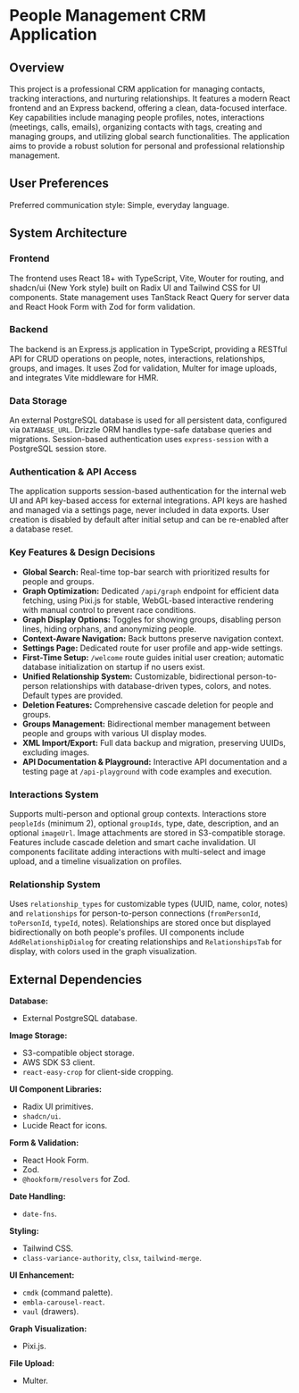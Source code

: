 # People Management CRM Application

## Overview

This project is a professional CRM application for managing contacts, tracking interactions, and nurturing relationships. It features a modern React frontend and an Express backend, offering a clean, data-focused interface. Key capabilities include managing people profiles, notes, interactions (meetings, calls, emails), organizing contacts with tags, creating and managing groups, and utilizing global search functionalities. The application aims to provide a robust solution for personal and professional relationship management.

## User Preferences

Preferred communication style: Simple, everyday language.

## System Architecture

### Frontend

The frontend uses React 18+ with TypeScript, Vite, Wouter for routing, and shadcn/ui (New York style) built on Radix UI and Tailwind CSS for UI components. State management uses TanStack React Query for server data and React Hook Form with Zod for form validation.

### Backend

The backend is an Express.js application in TypeScript, providing a RESTful API for CRUD operations on people, notes, interactions, relationships, groups, and images. It uses Zod for validation, Multer for image uploads, and integrates Vite middleware for HMR.

### Data Storage

An external PostgreSQL database is used for all persistent data, configured via `DATABASE_URL`. Drizzle ORM handles type-safe database queries and migrations. Session-based authentication uses `express-session` with a PostgreSQL session store.

### Authentication & API Access

The application supports session-based authentication for the internal web UI and API key-based access for external integrations. API keys are hashed and managed via a settings page, never included in data exports. User creation is disabled by default after initial setup and can be re-enabled after a database reset.

### Key Features & Design Decisions

-   **Global Search:** Real-time top-bar search with prioritized results for people and groups.
-   **Graph Optimization:** Dedicated `/api/graph` endpoint for efficient data fetching, using Pixi.js for stable, WebGL-based interactive rendering with manual control to prevent race conditions.
-   **Graph Display Options:** Toggles for showing groups, disabling person lines, hiding orphans, and anonymizing people.
-   **Context-Aware Navigation:** Back buttons preserve navigation context.
-   **Settings Page:** Dedicated route for user profile and app-wide settings.
-   **First-Time Setup:** `/welcome` route guides initial user creation; automatic database initialization on startup if no users exist.
-   **Unified Relationship System:** Customizable, bidirectional person-to-person relationships with database-driven types, colors, and notes. Default types are provided.
-   **Deletion Features:** Comprehensive cascade deletion for people and groups.
-   **Groups Management:** Bidirectional member management between people and groups with various UI display modes.
-   **XML Import/Export:** Full data backup and migration, preserving UUIDs, excluding images.
-   **API Documentation & Playground:** Interactive API documentation and a testing page at `/api-playground` with code examples and execution.

### Interactions System

Supports multi-person and optional group contexts. Interactions store `peopleIds` (minimum 2), optional `groupIds`, type, date, description, and an optional `imageUrl`. Image attachments are stored in S3-compatible storage. Features include cascade deletion and smart cache invalidation. UI components facilitate adding interactions with multi-select and image upload, and a timeline visualization on profiles.

### Relationship System

Uses `relationship_types` for customizable types (UUID, name, color, notes) and `relationships` for person-to-person connections (`fromPersonId`, `toPersonId`, `typeId`, notes). Relationships are stored once but displayed bidirectionally on both people's profiles. UI components include `AddRelationshipDialog` for creating relationships and `RelationshipsTab` for display, with colors used in the graph visualization.

## External Dependencies

**Database:**
-   External PostgreSQL database.

**Image Storage:**
-   S3-compatible object storage.
-   AWS SDK S3 client.
-   `react-easy-crop` for client-side cropping.

**UI Component Libraries:**
-   Radix UI primitives.
-   `shadcn/ui`.
-   Lucide React for icons.

**Form & Validation:**
-   React Hook Form.
-   Zod.
-   `@hookform/resolvers` for Zod.

**Date Handling:**
-   `date-fns`.

**Styling:**
-   Tailwind CSS.
-   `class-variance-authority`, `clsx`, `tailwind-merge`.

**UI Enhancement:**
-   `cmdk` (command palette).
-   `embla-carousel-react`.
-   `vaul` (drawers).

**Graph Visualization:**
-   Pixi.js.

**File Upload:**
-   Multer.